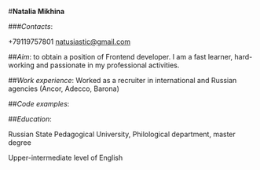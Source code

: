 #**Natalia Mikhina**  

###*Contacts*:  

+79119757801
natusiastic@gmail.com  

##*Aim*: to obtain a position of Frontend developer.
I am a fast learner, hard-working and passionate in my professional activities.  

##*Work experience*: Worked as a recruiter in international and Russian agencies (Ancor, Adecco, Barona)  

##*Code examples*:  

##*Education*:  

Russian State Pedagogical University, Philological department, master degree  

Upper-intermediate level of English

